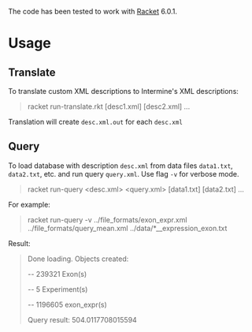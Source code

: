 The code has been tested to work with [Racket](http://download.racket-lang.org/) 6.0.1.

Usage
==============

Translate
-------------
To translate custom XML descriptions to Intermine's XML descriptions:

> racket run-translate.rkt [desc1.xml] [desc2.xml] ...

Translation will create `desc.xml.out` for each `desc.xml`


Query
------------

To load database with description `desc.xml` from data files `data1.txt`, `data2.txt`, etc. and run query `query.xml`. Use flag `-v` for verbose mode.

> racket run-query <desc.xml> <query.xml> [data1.txt] [data2.txt] ...

For example:

> racket run-query -v ../file_formats/exon_expr.xml ../file_formats/query_mean.xml ../data/*__expression_exon.txt

Result:
> Done loading. Objects created:
>
> -- 239321 Exon(s)
>
> -- 5 Experiment(s)
>
> -- 1196605 exon_expr(s)
>
> Query result: 504.0117708015594
